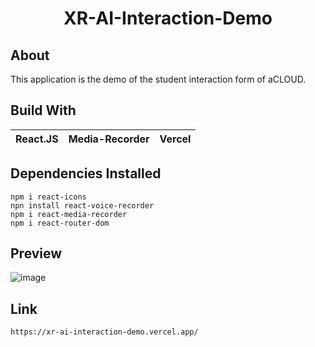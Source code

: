 <h1 align="center">XR-AI-Interaction-Demo</h1>

## About 
This application is the demo of the student interaction form of aCLOUD.

## Build With
|React.JS|Media-Recorder|Vercel|
|---|---|---|

## Dependencies Installed
```
npm i react-icons
npn install react-voice-recorder
npm i react-media-recorder
npm i react-router-dom
```

## Preview 
![image](https://github.com/TheNewC0der-24/Student-Form-aCLOUD/blob/master/Preview.png)

## Link 
```
https://xr-ai-interaction-demo.vercel.app/
```

